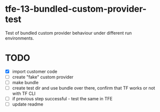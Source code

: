 # tfe-13-bundled-custom-provider-test
Test of bundled custom provider behaviour under different run environments. 



# TODO

- [x] import customer code
- [ ] create "fake" custom provider
- [ ] make bundle
- [ ] create test dir and use bundle over there, confirm that TF works or not with TF CLI
- [ ] if previous step successful  - test the same in TFE
- [ ] update readme
